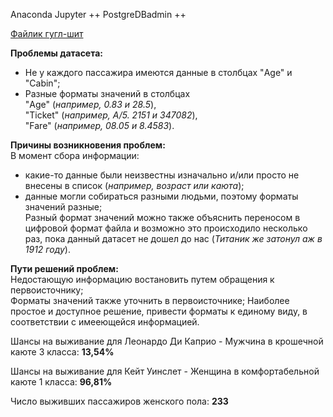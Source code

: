 Anaconda Jupyter ++
PostgreDBadmin ++

[Файлик гугл-шит](https://docs.google.com/spreadsheets/d/1yzMOUtRVrSZLrxQUcl1OZlIyO4oC6up86WvnjGyt3yk/edit?usp=sharing)

**Проблемы датасета:**  
 * Не у каждого пассажира имеются данные в столбцах "Age" и "Cabin";  
 * Разные форматы значений в столбцах  
     "Age" (*например, 0.83 и 28.5*),  
     "Ticket" (*например, A/5. 2151 и 347082*),  
     "Fare" (*например, 08.05 и 8.4583*). 

**Причины возникновения проблем:**  
В момент сбора информации:
  * какие-то данные были неизвестны изначально и/или просто не внесены в список (*например, возраст или каюта*);  
  * данные могли собираться разными людьми, поэтому форматы значений разные;  
Разный формат значений можно также объяснить переносом в цифровой формат файла и возможно это происходило несколько раз, пока данный датасет не дошел до нас (*Титаник же затонул аж в 1912 году*).  

**Пути решений проблем:**  
Недостающую информацию востановить путем обращения к первоисточнику;   
Форматы значений также уточнить в первоисточнике;
Наиболее простое и доступное решение, привести форматы к единому виду, в соответствии с имееющейся информацией.

Шансы на выживание для Леонардо Ди Каприо - Мужчина в крошечной каюте 3 класса: **13,54%**
 
Шансы на выживание для Кейт Уинслет - Женщина в комфортабельной каюте 1 класса: **96,81%**

Число выживших пассажиров женского пола: **233**
